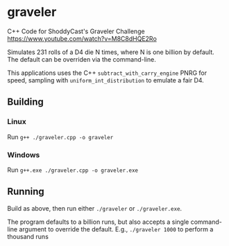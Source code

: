 # graveler
C++ Code for ShoddyCast's Graveler Challenge
https://www.youtube.com/watch?v=M8C8dHQE2Ro

Simulates 231 rolls of a D4 die N times, where N is one billion by default.
The default can be overriden via the command-line.

This applications uses the C++ `subtract_with_carry_engine` PNRG for speed, sampling with `uniform_int_distribution` to emulate a fair D4.

## Building
### Linux
Run `g++ ./graveler.cpp -o graveler`

### Windows
Run `g++.exe ./graveler.cpp -o graveler.exe`

## Running
Build as above, then run either `./graveler` or `./graveler.exe`.

The program defaults to a billion runs, but also accepts a single command-line argument to override the default.
E.g., `./graveler 1000` to perform a thousand runs
